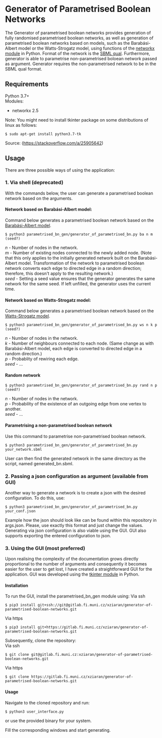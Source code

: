 # Generator of Parametrised Boolean Networks

The Generator of parametrised boolean networks provides generation of fully randomised parametrised boolean networks, as well as generation of parametrised boolean networks based on models, such as the Barabási-Albert model or the Watts-Strogatz model, using functions of the [networkx module](https://networkx.org/documentation/stable/index.html) in Python. Format of the network is the [SBML qual](http://www.colomoto.org/formats/sbml-qual.html). Furthermore, generator is able to parametrise non-parametrised boloean network passed as argument. Generator requires the non-parametrised network to be in the SBML qual format.

## Requirements
Python 3.7+\
Modules: 
- networkx 2.5

Note: You might need to install tkinter package on some distributions of linux as follows:
```shell
$ sudo apt-get install python3.7-tk
```
Source: (https://stackoverflow.com/a/25905642)

## Usage
There are three possible ways of using the application:

### 1. Via shell (deprecated)
With the commands below, the user can generate a parametrised boolean network based on the arguments.
#### Network based on Barabási-Albert model:
Command below generates a parametrised boolean network based on the [Barabási-Albert model](https://en.wikipedia.org/wiki/Barab%C3%A1si%E2%80%93Albert_model).
```shell
$ python3 parametrised_bn_gen/generator_of_parametrised_bn.py ba n m (seed?)
```
_n_     - Number of nodes in the network.\
_m_     - Number of existing nodes connected to the newly added node. (Note that this only applies to the initially generated network built on the Barabási-Albert model. Transformation of the network to parametrised boolean network converts each edge to directed edge in a random direction; therefore, this doesn't apply to the resulting network.)\
_seed_  - <Optional> Setting a seed value ensures that the generator generates the same  network for the same seed. If left unfilled, the generator uses the current time.
#### Network based on Watts-Strogatz model:
Command below generates a parametrised boolean network based on the [Watts-Strogatz model](https://en.wikipedia.org/wiki/Watts%E2%80%93Strogatz_model).
```shell
$ python3 parametrised_bn_gen/generator_of_parametrised_bn.py ws n k p (seed?)
```
_n_     - Number of nodes in the network.\
_k_     - Number of neighbours connected to each node. (Same change as with Barabási-Albert model, each edge is converted to directed edge in a random direction.)\
_p_     - Probablity of rewiring each edge.\
_seed_  - ...
#### Random network
```shell
$ python3 parametrised_bn_gen/generator_of_parametrised_bn.py rand n p (seed?)
```
_n_     - Number of nodes in the network.\
_p_     - Probability of the existence of an outgoing edge from one vertex to another.\
_seed_  - ...
#### Parametrising a non-parametrised boolean network
Use this command to parametrise non-parametrised boolean network.
```shell
$ python3 parametrised_bn_gen/generator_of_parametrised_bn.py your_network.sbml
```

User can then find the generated network in the same directory as the script, named generated_bn.sbml.

### 2. Passing a json configuration as argument (available from GUI)
Another way to generate a network is to create a json with the desired configuration. To do this, use:
```shell
$ python3 parametrised_bn_gen/generator_of_parametrised_bn.py your_conf.json
```
Example how the json should look like can be found within this repository in args.json. Please, use exactly this format and just change the values. Generating via json configuration is also viable using the GUI. GUI also supports exporting the entered configuration to json.

### 3. Using the GUI (most preferred)
Upon realising the complexity of the documentation grows directly proportional to the number of arguments and consequently it becomes easier for the user to get lost, I have created a straightforward GUI for the application. GUI was developed using the [tkinter module](https://docs.python.org/3/library/tkinter.html) in Python.

#### Installation
To run the GUI, install the parametrised_bn_gen module using:
Via ssh
```shell
$ pip3 install git+ssh://git@gitlab.fi.muni.cz/xziaran/generator-of-parametrised-boolean-networks.git
```
Via https
```shell
$ pip3 install git+https://gitlab.fi.muni.cz/xziaran/generator-of-parametrised-boolean-networks.git
```
Subsequently, clone the repository: \
Via ssh
```shell
$ git clone git@gitlab.fi.muni.cz:xziaran/generator-of-parametrised-boolean-networks.git
```
Via https
```shell
$ git clone https://gitlab.fi.muni.cz/xziaran/generator-of-parametrised-boolean-networks.git
```

#### Usage
Navigate to the cloned repository and run:
```shell
$ python3 user_interface.py
```
or use the provided binary for your system.

Fill the corresponding windows and start generating.
